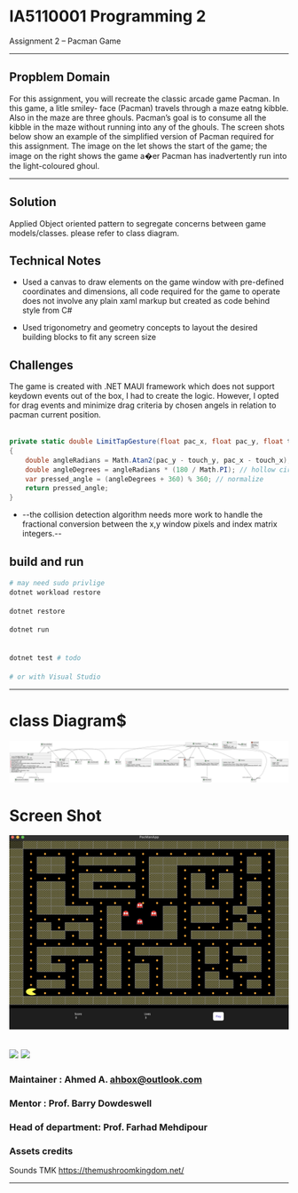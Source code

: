 # IA5110001 Programming 2
Assignment 2 – Pacman Game



---
## Propblem Domain

For this assignment, you will recreate the classic arcade game Pacman. In this game, a litle smiley- face (Pacman) travels through a maze eatng kibble. Also in the maze are three ghouls. Pacman’s goal is to consume all the kibble in the maze without running into any of the ghouls. The screen shots below show an example of the simplified version of Pacman required for this assignment. The image on the let shows the start of the game; the image on the right shows the game a�er Pacman has inadvertently run into the light-coloured ghoul.

---

## Solution
Applied Object oriented pattern to segregate concerns between game models/classes. please refer to class diagram.


## Technical Notes
- Used a canvas to draw elements on the game window with pre-defined coordinates and dimensions, all code required for the game to operate does not involve any plain xaml markup but created as code behind style from C#

- Used trigonometry and geometry concepts to layout the desired building blocks to fit any screen size


## Challenges
The game is created with .NET MAUI framework which does not support keydown events out of the box, I had to create the logic. However, I opted for drag events and minimize drag criteria by chosen angels in relation to pacman current position.



``` C#

private static double LimitTapGesture(float pac_x, float pac_y, float touch_x, float touch_y)
{
    double angleRadians = Math.Atan2(pac_y - touch_y, pac_x - touch_x);// get the angle between touch point and pacman rect
    double angleDegrees = angleRadians * (180 / Math.PI); // hollow circle to help decide which way to go!
    var pressed_angle = (angleDegrees + 360) % 360; // normalize
    return pressed_angle;
}

```

 -  --the collision detection algorithm needs more work to handle the fractional conversion between the x,y window pixels and index matrix integers.--



## build and run

```bash
# may need sudo privlige
dotnet workload restore 

dotnet restore

dotnet run


dotnet test # todo

# or with Visual Studio
```


---

# class Diagram$
![](./PacManApp/Resources/Images/include.png)

# Screen Shot
![](./PacManApp/Resources/Images/screen_shot.png)

![](./PacManApp/Resources/Images/mac.gif)
![](./PacManApp/Resources/Images/ios.gif)
---

### Maintainer : Ahmed A. <ahbox@outlook.com>

### Mentor : Prof. Barry Dowdeswell

### Head of department: Prof. Farhad Mehdipour
### Assets credits
Sounds TMK https://themushroomkingdom.net/


---
